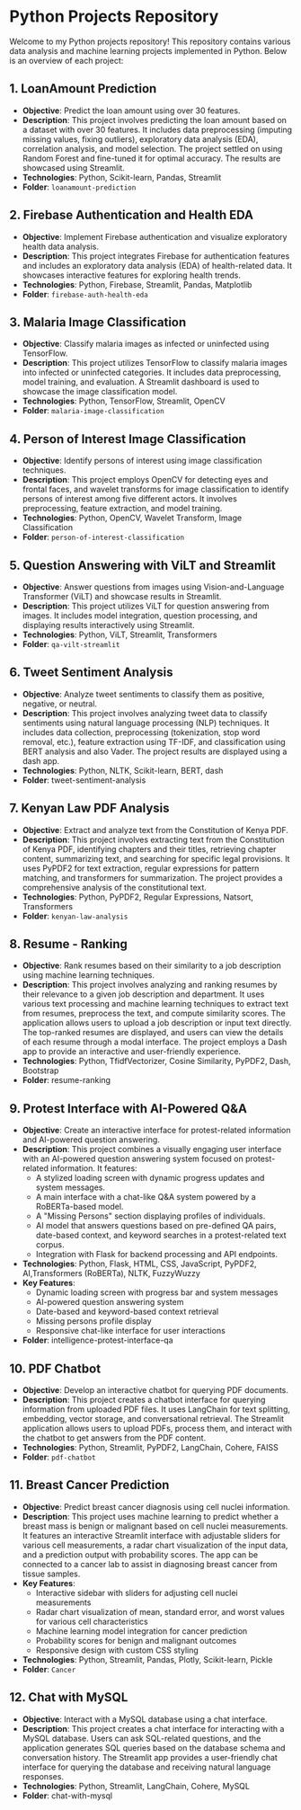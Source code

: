 # Python Projects Repository

Welcome to my Python projects repository! This repository contains various data analysis and machine learning projects implemented in Python. Below is an overview of each project:

## 1. LoanAmount Prediction

- **Objective**: Predict the loan amount using over 30 features.
- **Description**: This project involves predicting the loan amount based on a dataset with over 30 features. It includes data preprocessing (imputing missing values, fixing outliers), exploratory data analysis (EDA), correlation analysis, and model selection. The project settled on using Random Forest and fine-tuned it for optimal accuracy. The results are showcased using Streamlit.
- **Technologies**: Python, Scikit-learn, Pandas, Streamlit
- **Folder**: `loanamount-prediction`

## 2. Firebase Authentication and Health EDA

- **Objective**: Implement Firebase authentication and visualize exploratory health data analysis.
- **Description**: This project integrates Firebase for authentication features and includes an exploratory data analysis (EDA) of health-related data. It showcases interactive features for exploring health trends.
- **Technologies**: Python, Firebase, Streamlit, Pandas, Matplotlib
- **Folder**: `firebase-auth-health-eda`

## 3. Malaria Image Classification

- **Objective**: Classify malaria images as infected or uninfected using TensorFlow.
- **Description**: This project utilizes TensorFlow to classify malaria images into infected or uninfected categories. It includes data preprocessing, model training, and evaluation. A Streamlit dashboard is used to showcase the image classification model.
- **Technologies**: Python, TensorFlow, Streamlit, OpenCV
- **Folder**: `malaria-image-classification`

## 4. Person of Interest Image Classification

- **Objective**: Identify persons of interest using image classification techniques.
- **Description**: This project employs OpenCV for detecting eyes and frontal faces, and wavelet transforms for image classification to identify persons of interest among five different actors. It involves preprocessing, feature extraction, and model training.
- **Technologies**: Python, OpenCV, Wavelet Transform, Image Classification
- **Folder**: `person-of-interest-classification`

## 5. Question Answering with ViLT and Streamlit

- **Objective**: Answer questions from images using Vision-and-Language Transformer (ViLT) and showcase results in Streamlit.
- **Description**: This project utilizes ViLT for question answering from images. It includes model integration, question processing, and displaying results interactively using Streamlit.
- **Technologies**: Python, ViLT, Streamlit, Transformers
- **Folder**: `qa-vilt-streamlit`

## 6. Tweet Sentiment Analysis
- **Objective**: Analyze tweet sentiments to classify them as positive, negative, or neutral.
- **Description**: This project involves analyzing tweet data to classify sentiments using natural language processing (NLP) techniques. It includes data collection, preprocessing (tokenization, stop word removal, etc.), feature extraction using TF-IDF, and classification using BERT analysis and also Vader. The project results are displayed using a dash app.
- **Technologies**: Python, NLTK, Scikit-learn, BERT, dash
- **Folder**: tweet-sentiment-analysis

## 7. Kenyan Law PDF Analysis

- **Objective**: Extract and analyze text from the Constitution of Kenya PDF.
- **Description**: This project involves extracting text from the Constitution of Kenya PDF, identifying chapters and their titles, retrieving chapter content, summarizing text, and searching for specific legal provisions. It uses PyPDF2 for text extraction, regular expressions for pattern matching, and transformers for summarization. The project provides a comprehensive analysis of the constitutional text.
- **Technologies**: Python, PyPDF2, Regular Expressions, Natsort, Transformers
- **Folder**: `kenyan-law-analysis`


## 8. Resume - Ranking
- **Objective**: Rank resumes based on their similarity to a job description using machine learning techniques.
- **Description**: This project involves analyzing and ranking resumes by their relevance to a given job description and department. It uses various text processing and machine learning techniques to extract text from resumes, preprocess the text, and compute similarity scores. The application allows users to upload a job description or input text directly. The top-ranked resumes are displayed, and users can view the details of each resume through a modal interface. The project employs a Dash app to provide an interactive and user-friendly experience.
- **Technologies**: Python, TfidfVectorizer, Cosine Similarity, PyPDF2, Dash, Bootstrap
- **Folder**: resume-ranking

## 9. Protest Interface with AI-Powered Q&A

- **Objective**: Create an interactive interface for protest-related information and AI-powered question answering.
- **Description**: This project combines a visually engaging user interface with an AI-powered question answering system focused on protest-related information. It features:
  - A stylized loading screen with dynamic progress updates and system messages.
  - A main interface with a chat-like Q&A system powered by a RoBERTa-based model.
  - A "Missing Persons" section displaying profiles of individuals.
  - AI model that answers questions based on pre-defined QA pairs, date-based context, and keyword searches in a protest-related text corpus.
  - Integration with Flask for backend processing and API endpoints.
- **Technologies**: Python, Flask, HTML, CSS, JavaScript, PyPDF2, AI,Transformers (RoBERTa), NLTK, FuzzyWuzzy
- **Key Features**:
  - Dynamic loading screen with progress bar and system messages
  - AI-powered question answering system
  - Date-based and keyword-based context retrieval
  - Missing persons profile display
  - Responsive chat-like interface for user interactions
- **Folder**: intelligence-protest-interface-qa

## 10. PDF Chatbot

- **Objective**: Develop an interactive chatbot for querying PDF documents.
- **Description**: This project creates a chatbot interface for querying information from uploaded PDF files. It uses LangChain for text splitting, embedding, vector storage, and conversational retrieval. The Streamlit application allows users to upload PDFs, process them, and interact with the chatbot to get answers from the PDF content.
- **Technologies**: Python, Streamlit, PyPDF2, LangChain, Cohere, FAISS
- **Folder**: `pdf-chatbot`

## 11. Breast Cancer Prediction

- **Objective**: Predict breast cancer diagnosis using cell nuclei information.
- **Description**: This project uses machine learning to predict whether a breast mass is benign or malignant based on cell nuclei measurements. It features an interactive Streamlit interface with adjustable sliders for various cell measurements, a radar chart visualization of the input data, and a prediction output with probability scores. The app can be connected to a cancer lab to assist in diagnosing breast cancer from tissue samples.
- **Key Features**:
  - Interactive sidebar with sliders for adjusting cell nuclei measurements
  - Radar chart visualization of mean, standard error, and worst values for various cell characteristics
  - Machine learning model integration for cancer prediction
  - Probability scores for benign and malignant outcomes
  - Responsive design with custom CSS styling
- **Technologies**: Python, Streamlit, Pandas, Plotly, Scikit-learn, Pickle
- **Folder**: `Cancer`

## 12. Chat with MySQL
- **Objective**: Interact with a MySQL database using a chat interface.
- **Description**: This project creates a chat interface for interacting with a MySQL database. Users can ask SQL-related questions, and the application generates SQL queries based on the database schema and conversation history. The Streamlit app provides a user-friendly chat interface for querying the database and receiving natural language responses.
- **Technologies**: Python, Streamlit, LangChain, Cohere, MySQL
- **Folder**: chat-with-mysql
